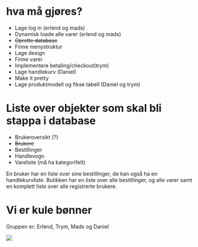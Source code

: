# hva må gjøres?
<ul>
<li>Lage log in (erlend og mads)</li>
<li>Dynamisk loade alle varer (erlend og mads)</li>
<li><del>Oprette database</del></li>
<li>Finne menystruktur</li>
<li>Lage design</li>
<li>Finne varer</li>
<li>Implementere betaling/checkout(trym)</li>
<li>Lage handlekurv (Daniel)</li>
<li>Make it pretty</li>
<li>Lage produktmodell og fikse tabell (Daniel og trym)</li>
</ul>



# Liste over objekter som skal bli stappa i database


<ul>
<li>Brukeroversikt (?)</li>
<li><del>Brukere</del></li>
<li>Bestillinger</li>
<li>Handlevogn</li>
<li>Vareliste (må ha kategorifelt)</li>
</ul>



En bruker har en liste over sine bestillinger, de kan også ha en handlekurvliste. Butikken har en liste over alle bestillinger, og alle varer samt en komplett liste over alle registrerte brukere.

# Vi er kule bønner

Gruppen er: Erlend, Trym, Mads og Daniel

![](http://i.imgur.com/WE9rD1U.png)
